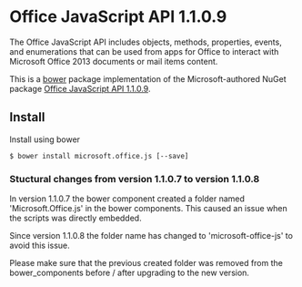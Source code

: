 Office JavaScript API 1.1.0.9
=============================
The Office JavaScript API includes objects, methods, properties, events, and enumerations that can be used from apps for Office to interact with Microsoft Office 2013 documents or mail items content.

This is a [bower](http://bower.io) package implementation of the Microsoft-authored NuGet package [Office JavaScript API 1.1.0.9](https://www.nuget.org/packages/Microsoft.Office.js/1.1.0.9).

Install
---
Install using bower

````
$ bower install microsoft.office.js [--save]
````

### Stuctural changes from version 1.1.0.7 to version 1.1.0.8
In version 1.1.0.7 the bower component created a folder named 'Microsoft.Office.js' in the bower components. This caused an issue when the scripts was directly embedded.

Since version 1.1.0.8 the folder name has changed to 'microsoft-office-js' to avoid this issue. 

Please make sure that the previous created folder was removed from the bower_components before / after upgrading to the new version.
